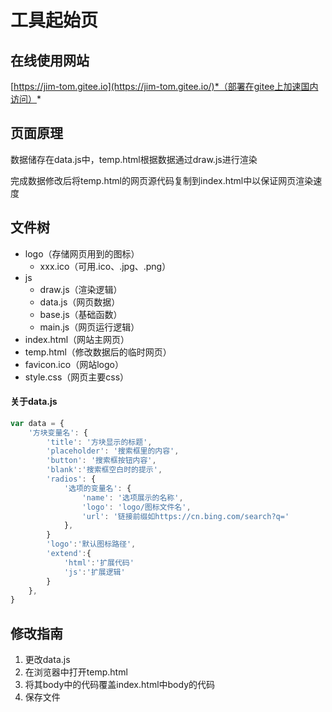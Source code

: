 # 工具起始页

## 在线使用网站

[https://jim-tom.gitee.io](https://jim-tom.gitee.io/)*（部署在gitee上加速国内访问）*



## 页面原理

数据储存在data.js中，temp.html根据数据通过draw.js进行渲染    

完成数据修改后将temp.html的网页源代码复制到index.html中以保证网页渲染速度



## 文件树

- logo（存储网页用到的图标）
  - xxx.ico（可用.ico、.jpg、.png）
- js
  - draw.js（渲染逻辑）
  - data.js（网页数据）
  - base.js（基础函数）
  - main.js（网页运行逻辑）
- index.html（网站主网页）
- temp.html（修改数据后的临时网页）
- favicon.ico（网站logo）
- style.css（网页主要css）

#### 关于data.js

```javascript
var data = {
    '方块变量名': {
        'title': '方块显示的标题',
        'placeholder': '搜索框里的内容',
        'button': '搜索框按钮内容',
        'blank':'搜索框空白时的提示',
        'radios': {
            '选项的变量名': {
                'name': '选项展示的名称',
                'logo': 'logo/图标文件名',
                'url': '链接前缀如https://cn.bing.com/search?q='
            },
        }
        'logo':'默认图标路径',
        'extend':{
            'html':'扩展代码'
            'js':'扩展逻辑'
        }
    },
}
```



## 修改指南

1. 更改data.js
2. 在浏览器中打开temp.html
3. 将其body中的代码覆盖index.html中body的代码
4. 保存文件
